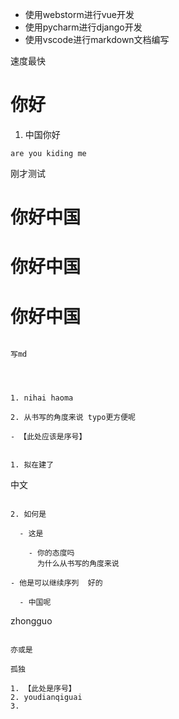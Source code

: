 - 使用webstorm进行vue开发
- 使用pycharm进行django开发
- 使用vscode进行markdown文档编写

速度最快

# 你好

1. 中国你好  

```
are you kiding me 
```

刚才测试

# 你好中国

# 你好中国

# 你好中国

```

```
```
写md




1. nihai haoma 

2. 从书写的角度来说 typo更方便呢

- 【此处应该是序号】


1. 拟在建了

```
中文
```

2. 如何是

  - 这是

    - 你的态度吗
      为什么从书写的角度来说

- 他是可以继续序列  好的

  - 中国呢  

  ```
  zhongguo
  ```

  亦或是

  孤独

1. 【此处是序号】
2. youdianqiguai
3. 
